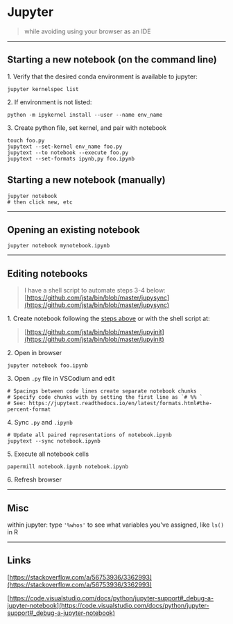 # Jupyter

> while avoiding using your browser as an IDE

------------------------------

## <a name="starting a new notebook"></a> Starting a new notebook (on the command line)

1\. Verify that the desired conda environment is available to jupyter:

```shell
jupyter kernelspec list
```

2\. If environment is not listed:

```shell
python -m ipykernel install --user --name env_name
```

3\. Create python file, set kernel, and pair with notebook

```shell
touch foo.py 
jupytext --set-kernel env_name foo.py
jupytext --to notebook --execute foo.py
jupytext --set-formats ipynb,py foo.ipynb
```

## Starting a new notebook (manually)

```shell
jupyter notebook
# then click new, etc
```

------------------------------

## Opening an existing notebook

```shell
jupyter notebook mynotebook.ipynb
```

------------------------------

## <a name="editing notebooks"></a> Editing notebooks
> I have a shell script to automate steps 3-4 below:
> [https://github.com/jsta/bin/blob/master/jupysync](https://github.com/jsta/bin/blob/master/jupysync)

1\. Create notebook following the [steps above](#starting%20a%20new%20notebook) or with the shell script at:

> [https://github.com/jsta/bin/blob/master/jupyinit](https://github.com/jsta/bin/blob/master/jupyinit)

2\. Open in browser

```shell
jupyter notebook foo.ipynb
``` 
 
3\. Open `.py` file in VSCodium and edit

```
# Spacings between code lines create separate notebook chunks
# Specify code chunks with by setting the first line as `# %% `
# See: https://jupytext.readthedocs.io/en/latest/formats.html#the-percent-format
```

4\. Sync `.py` and `.ipynb`

```shell
# Update all paired representations of notebook.ipynb  
jupytext --sync notebook.ipynb                  
```

5\. Execute all notebook cells
```shell
papermill notebook.ipynb notebook.ipynb
```

6\. Refresh browser

------------------------------

## Misc

within jupyter: type `'%whos'` to see what variables you've assigned,
like `ls()` in R

------------------------------

## Links

[https://stackoverflow.com/a/56753936/3362993](https://stackoverflow.com/a/56753936/3362993)

[https://code.visualstudio.com/docs/python/jupyter-support#_debug-a-jupyter-notebook](https://code.visualstudio.com/docs/python/jupyter-support#_debug-a-jupyter-notebook)
